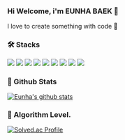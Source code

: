 ### Hi Welcome, i'm EUNHA BAEK 👋
I love to create something with code 🌱

### 🛠️ Stacks

<img src="https://img.shields.io/badge/Python-3766AB?style=flat-square&logo=Python&logoColor=white"/> <img src="https://img.shields.io/badge/JavaScript-F7DF1E?style=flat-square&logo=JavaScript&logoColor=white"/> <img src="https://img.shields.io/badge/R-lightblue?style=flat-square&logo=R&logoColor=white"/> <img src="https://img.shields.io/badge/scikitlearn-pink?style=flat-square&logo=scikitlearn&logoColor=white"/> <img src="https://img.shields.io/badge/TensorFlow-black?style=flat-square&logo=TensorFlow&logoColor=white"/> <img src="https://img.shields.io/badge/React.js-blue?style=flat-square&logo=React&logoColor=white"/> <img src="https://img.shields.io/badge/Docker-navy?style=flat-square&logo=Docker&logoColor=white"/> <img src="https://img.shields.io/badge/AWS-darkyellow?style=flat-square&logo=amazonaws&logoColor=white"/> <img src="https://img.shields.io/badge/Ubuntu-darkorange?style=flat-square&logo=Ubuntu&logoColor=white"/>

### 📖 Github Stats  
[![Eunha's github stats](https://github-readme-stats.vercel.app/api?username=eunhabaek)](https://github.com/anuraghazra/github-readme-stats)
 
### 🥈 Algorithm Level. 

[![Solved.ac Profile](http://mazassumnida.wtf/api/v2/generate_badge?boj=beh1016)]([https://solved.ac/beh1016])  

<!--
**eunhabaek/eunhabaek** is a ✨ _special_ ✨ repository because its `README.md` (this file) appears on your GitHub profile.

[![Notion Badge](https://img.shields.io/badge/Notion-000000?style=flat-square&logo=Notion&logoColor=white&link=https://joyous-pansy-314.notion.site/1612a809df194bb892e7dc0f4947c300)](https://joyous-pansy-314.notion.site/1612a809df194bb892e7dc0f4947c300)

Here are some ideas to get you started:

- 🔭 I’m currently working on ...
- 🌱 I’m currently learning ...
- 👯 I’m looking to collaborate on ...
- 🤔 I’m looking for help with ...
- 💬 Ask me about ...
- 📫 How to reach me: ...
- 😄 Pronouns: ...
- ⚡ Fun fact: ...
-->
